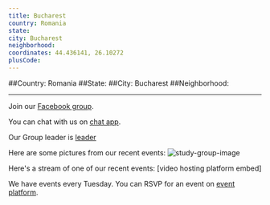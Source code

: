 ```yaml
---
title: Bucharest
country: Romania
state: 
city: Bucharest
neighborhood: 
coordinates: 44.436141, 26.10272
plusCode:
---
```


##Country: Romania
##State: 
##City: Bucharest
##Neighborhood: 
*****
Join our [Facebook group](https://www.facebook.com/groups/free.code.camp.bucharest).

You can chat with us on [chat app]().

Our Group leader is [leader]()

Here are some pictures from our recent events:
![study-group-image](https://scontent-dft4-2.xx.fbcdn.net/v/t31.0-8/17632373_10211498978606753_9112098305650042382_o.jpg?oh=cba308e6aa218073188f66a1a7f0da78&oe=59982593)

Here's a stream of one of our recent events:
[video hosting platform embed]

We have events every Tuesday. You can RSVP for an event on [event platform]().
